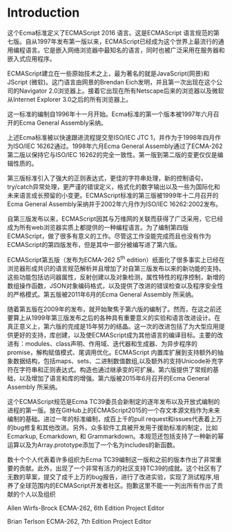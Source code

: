 # Introduction
这个Ecma标准定义了ECMAScript 2016 语言。这是ECMAScript 语言规范的第七版。自从1997年发布第一版以来，ECMAScript已经成为这个世界上最流行的通用编程语言。它是嵌入网络浏览器中最知名的语言，同时也被广泛采用在服务器和嵌入式应用程序。

ECMAScript建立在一些原始技术之上，最为著名的就是JavaScript(网景)和JScript (微软)。这门语言由网景的Brendan Eich发明，并且第一次出现在这个公司的Navigator 2.0浏览器上。接着它出现在所有Netscape后来的浏览器以及微软从Internet Explorer 3.0之后的所有浏览器上。

这一标准的编制自1996年十一月开始。Ecma标准的第一个版本被1997年六月召开的Ecma General Assembly采纳。

上述Ecma标准被以快速跟进流程提交至ISO/IEC JTC 1，并作为于1998年四月作为ISO/IEC 16262通过。1998年六月Ecma General Assembly通过了ECMA-262第二版以保持它与ISO/IEC 16262的完全一致性。第一版到第二版的变更仅仅是编辑性质的。

第三版标准引入了强大的正则表达式，更佳的字符串处理，新的控制语句，try/catch异常处理，更严谨的错误定义，格式化的数字输出以及一些为国际化和未来语言成长预留的小变更。ECMAScript标准的第三版被1999年十二月召开的Ecma General Assembly采纳并于2002年六月作为ISO/IEC 16262:2002发布。

自第三版发布以来，ECMAScript因其与万维网的关联而获得了广泛采用，它已经成为所有web浏览器实质上都提供的一种编程语言。为了编制第四版ECMAScript，做了很多有意义的工作。尽管这工作没能完成而且也没有作为ECMAScript的第四版发布，但是其中一部分被编写进了第六版。

ECMAScript第五版（发布为ECMA-262 5<sup>th</sup> edition）纸面化了很多事实上已经在浏览器形成共识的语言规范解析并且增加了对自第三版发布以来的新功能的支持。这些功能包括访问器属性，反射创建以及对象检测，属性特性的程序控制，新增的数组操作函数，JSON对象编码格式，以及提供了改进的错误检查以及程序安全性的严格模式。第五版被2011年6月的Ecma General Assembly 所采纳。

随着第五版在2009年的发布，就开始聚焦于第六版的编制了。然而，在这之前还要算上从1999年第三版发布之后的各种具有重要意义的实验和语言改进设计。在真正意义上，第六版的完成是15年努力的结晶。这一次的改进包括了为大型应用提供更好的支持，库创建，以及使ECMAScript成为其他语言的编译目标。主要的改进有：modules、class声明、作用域、迭代器和生成器、为异步程序的promise，解构赋值模式、尾调用优化。ECMAScript 内置库扩展到支持额外的抽象数据结构，包括maps、sets、二进制数值数组,以及额外的支持Unicode补充字符在字符串和正则表达式。构造也通过继承变的可扩展。第六版提供了常规的基础，以及增加了语言和库的增强。第六版被2015年6月召开的Ecma General Assembly 所采纳。

这个ECMAScript规范是Ecma TC39委员会新制定的逐年发布以及开放式编制的进程的第一版。放在GitHub上的ECMAScript2015的一个存文本源文档作为未来编制的基础。进过一年的标准编制，成百上千的pull request和issues代表着上万的bug修复和其他改进。另外，众多软件工具被开发用于援助标准的制定，比如 Ecmarkup, Ecmarkdown, 和 Grammarkdown。本规范还包括支持了一种新的幂运算以及为Array.prototype添加了一个名为includes的新函数。

数十个个人代表着许多组织为Ecma TC39编制这一版和之前的版本作出了非常重要的贡献。此外，出现了一个非常有活力的社区支持TC39的成就。这个社区有了无数的草案，提交了成千上万的bug报告，进行了改进实验，实现了测试程序,培养了全球范围内的ECMAScript开发者社区。抱歉这里不能一一列出所有作出了贡献的个人以及组织

Allen Wirfs-Brock
ECMA-262, 6th Edition Project Editor

Brian Terlson
ECMA-262, 7th Edition Project Editor